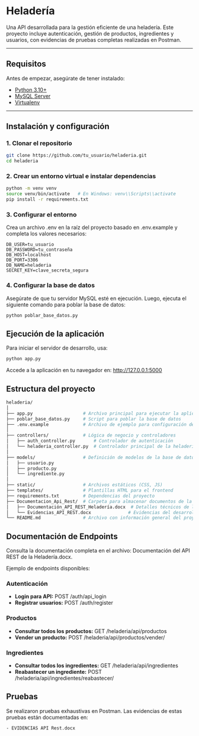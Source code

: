 # Heladería

Una API desarrollada para la gestión eficiente de una heladería. Este proyecto incluye autenticación, gestión de productos, ingredientes y usuarios, con evidencias de pruebas completas realizadas en Postman.

---

## **Requisitos**

Antes de empezar, asegúrate de tener instalado:
- [Python 3.10+](https://www.python.org/downloads/)
- [MySQL Server](https://dev.mysql.com/downloads/mysql/)
- [Virtualenv](https://pypi.org/project/virtualenv/)

---

## **Instalación y configuración**

### **1. Clonar el repositorio**
```bash
git clone https://github.com/tu_usuario/heladeria.git
cd heladeria
```
### **2. Crear un entorno virtual e instalar dependencias**
```bash
python -m venv venv
source venv/bin/activate   # En Windows: venv\\Scripts\\activate
pip install -r requirements.txt
```
### **3. Configurar el entorno**
Crea un archivo .env en la raíz del proyecto basado en .env.example y completa los valores necesarios:
```env
DB_USER=tu_usuario
DB_PASSWORD=tu_contraseña
DB_HOST=localhost
DB_PORT=3306
DB_NAME=heladeria
SECRET_KEY=clave_secreta_segura
```
### **4. Configurar la base de datos**
Asegúrate de que tu servidor MySQL esté en ejecución. Luego, ejecuta el siguiente comando para poblar la base de datos:
```bash
python poblar_base_datos.py
```
## **Ejecución de la aplicación**
Para iniciar el servidor de desarrollo, usa:
```bash
python app.py
```
Accede a la aplicación en tu navegador en: http://127.0.0.1:5000
## **Estructura del proyecto**
```graphql
heladeria/
│
├── app.py                   # Archivo principal para ejecutar la aplicación
├── poblar_base_datos.py     # Script para poblar la base de datos
├── .env.example             # Archivo de ejemplo para configuración del entorno
│
├── controllers/             # Lógica de negocio y controladores
│   ├── auth_controller.py       # Controlador de autenticación
│   └── heladeria_controller.py  # Controlador principal de la heladería
│
├── models/                  # Definición de modelos de la base de datos
│   ├── usuario.py
│   ├── producto.py
│   └── ingrediente.py
│
├── static/                  # Archivos estáticos (CSS, JS)
├── templates/               # Plantillas HTML para el frontend
├── requirements.txt         # Dependencias del proyecto
├── Documentacion_Api_Rest/  # Carpeta para almacenar documentos de la API REST
│   ├── Documentación_API_REST_Heladería.docx  # Detalles técnicos de la API
│   └── Evidencias_API_REST.docx              # Evidencias del desarrollo y pruebas
└── README.md                # Archivo con información general del proyecto
```
## **Documentación de Endpoints**
Consulta la documentación completa en el archivo: Documentación del API REST de la Heladería.docx.

Ejemplo de endpoints disponibles:
### **Autenticación** ###
- **Login para API:** POST /auth/api_login
- **Registrar usuarios:** POST /auth/register
### **Productos** ###
- **Consultar todos los productos:** GET /heladeria/api/productos
- **Vender un producto:** POST /heladeria/api/productos/vender/<id>
### **Ingredientes**
- **Consultar todos los ingredientes:** GET /heladeria/api/ingredientes
- **Reabastecer un ingrediente:** POST /heladeria/api/ingredientes/reabastecer/<id>

## **Pruebas**
Se realizaron pruebas exhaustivas en Postman. Las evidencias de estas pruebas están documentadas en:

    - EVIDENCIAS API Rest.docx



